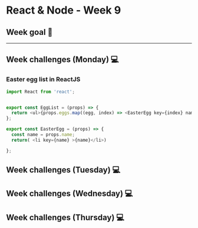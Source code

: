 # React & Node - Week 9

## Week goal 🏁



---
## Week challenges (Monday) 💻

### Easter egg list in ReactJS
```javascript
import React from 'react';


export const EggList = (props) => {
  return <ul>{props.eggs.map((egg, index) => <EasterEgg key={index} name={egg}/>)} </ul>
};

export const EasterEgg = (props) => {
  const name = props.name;
  return( <li key={name} >{name}</li>)

};
```

## Week challenges (Tuesday) 💻


## Week challenges (Wednesday) 💻



## Week challenges (Thursday) 💻

